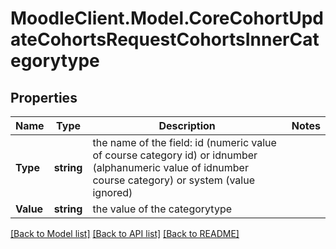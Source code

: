# MoodleClient.Model.CoreCohortUpdateCohortsRequestCohortsInnerCategorytype

## Properties

Name | Type | Description | Notes
------------ | ------------- | ------------- | -------------
**Type** | **string** | the name of the field: id (numeric value                                         of course category id) or idnumber (alphanumeric value of idnumber course category)                                         or system (value ignored) | 
**Value** | **string** | the value of the categorytype | 

[[Back to Model list]](../README.md#documentation-for-models) [[Back to API list]](../README.md#documentation-for-api-endpoints) [[Back to README]](../README.md)

